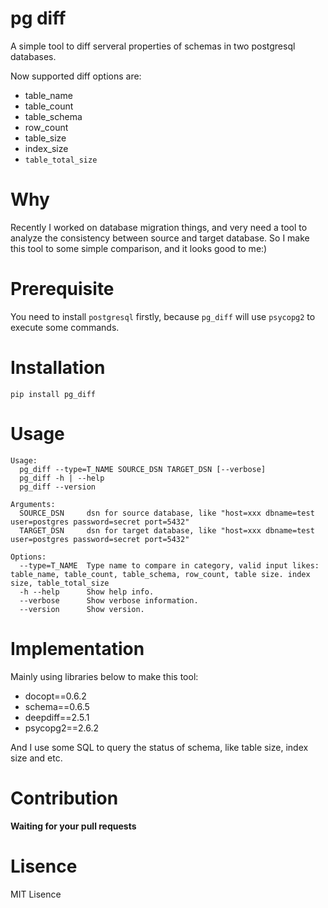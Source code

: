 pg diff
=======
A simple tool to diff serveral properties of schemas in two postgresql databases.

Now supported diff options are:

* table_name 
* table_count
* table_schema
* row_count
* table_size 
* index_size
* `table_total_size`

# Why

Recently I worked on database migration things, and very need a tool to analyze the consistency between source and target database. So I make this tool to some simple comparison, and it looks good to me:)

# Prerequisite

You need to install `postgresql` firstly, because `pg_diff` will use `psycopg2` to execute some commands.

# Installation

`pip install pg_diff`

# Usage

```
Usage:
  pg_diff --type=T_NAME SOURCE_DSN TARGET_DSN [--verbose]
  pg_diff -h | --help
  pg_diff --version

Arguments:
  SOURCE_DSN     dsn for source database, like "host=xxx dbname=test user=postgres password=secret port=5432"
  TARGET_DSN     dsn for target database, like "host=xxx dbname=test user=postgres password=secret port=5432"

Options:
  --type=T_NAME  Type name to compare in category, valid input likes: table_name, table_count, table_schema, row_count, table size. index size, table_total_size
  -h --help      Show help info.
  --verbose      Show verbose information.
  --version      Show version.
```

# Implementation

Mainly using libraries below to make this tool:

* docopt==0.6.2
* schema==0.6.5
* deepdiff==2.5.1
* psycopg2==2.6.2

And I use some SQL to query the status of schema, like table size, index size and etc.

# Contribution
**Waiting for your pull requests**

# Lisence
MIT Lisence
